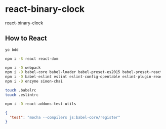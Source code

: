 # react-binary-clock

react-binary-clock

## How to React

```bash
yo bdd
```

```bash
npm i -S react react-dom
```

```bash
npm i -D webpack
npm i -D babel-core babel-loader babel-preset-es2015 babel-preset-react
npm i -D babel-eslint eslint eslint-config-opentable eslint-plugin-react
npm i -D enzyme sinon-chai
```

```bash
touch .babelrc
touch .eslintrc
```

```bash
npm i -D react-addons-test-utils
```

```json
{
  "test": "mocha --compilers js:babel-core/register"
}
```